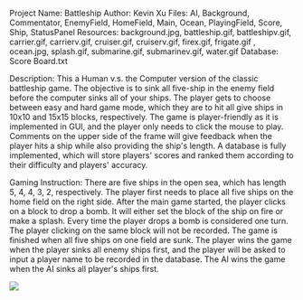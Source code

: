 Project Name: Battleship
Author: Kevin Xu
Files: AI, Background, Commentator, EnemyField, HomeField, Main, Ocean, PlayingField, Score, Ship, StatusPanel
Resources: background.jpg, battleship.gif, battleshipv.gif, carrier.gif, carrierv.gif, cruiser.gif, cruiserv.gif, firex.gif, frigate.gif
, ocean.jpg, splash.gif, submarine.gif, submarinev.gif, water.gif
Database: Score Board.txt

Description: 
This a Human v.s. the Computer version of the classic battleship game. 
The objective is to sink all five-ship in the enemy field before the computer sinks all of your ships.
The player gets to choose between easy and hard game mode, which they are to hit all give ships in 10x10 and 15x15 blocks, respectively.
The game is player-friendly as it is implemented in GUI, and the player only needs to click the mouse to play. 
Comments on the upper side of the frame will give feedback when the player hits a ship while also providing the ship's length.
A database is fully implemented, which will store players' scores and ranked them according to their difficulty and players' accuracy.

Gaming Instruction:
There are five ships in the open sea, which has length 5, 4, 4, 3, 2, respectively. 
The player first needs to place all five ships on the home field on the right side.
After the main game started, the player clicks on a block to drop a bomb. 
It will either set the block of the ship on fire or make a splash. Every time the player drops a bomb is considered one turn. 
The player clicking on the same block will not be recorded. 
The game is finished when all five ships on one field are sunk.
The player wins the game when the player sinks all enemy ships first,
and the player will be asked to input a player name to be recorded in the database.
The AI wins the game when the AI sinks all player's ships first. 

![]("images/Cover.png")
